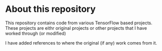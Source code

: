 # About this repository

This repository contains code from various TensorFlow based projects. These projects are eithr original projects or other projects that I have worked through (or modified)

I have added references to where the original (if any) work comes from it.
